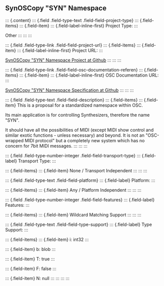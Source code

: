 ## SynOSCopy \"SYN\" Namespace

::: {.content}
::: {.field .field-type-text .field-field-project-type}
::: {.field-items}
::: {.field-item}
::: {.field-label-inline-first}
Project Type:
:::

Other
:::
:::
:::

::: {.field .field-type-link .field-field-project-url}
::: {.field-items}
::: {.field-item}
::: {.field-label-inline-first}
Project URL:
:::

[SynOSCopy \"SYN\" Namespace Project at
Github](http://github.com/fabb/SynOSCopy)
:::
:::
:::

::: {.field .field-type-link .field-field-osc-documentation-referen}
::: {.field-items}
::: {.field-item}
::: {.field-label-inline-first}
OSC Documentation URL:
:::

[SynOSCopy \"SYN\" Namespace Specification at
Github](http://github.com/fabb/SynOSCopy/wiki)
:::
:::
:::

::: {.field .field-type-text .field-field-description}
::: {.field-items}
::: {.field-item}
This is a proposal for a standardized namespace within OSC.

Its main application is for controlling Synthesizers, therefore the name
\"SYN\".

It should have all the possibilities of MIDI (except MIDI show control
and similar exotic functions - unless necessary) and beyond. It is not
an \"OSC-wrapped MIDI protocol\" but a completely new system which has
no concern for 7bit MIDI messages.
:::
:::
:::

::: {.field .field-type-number-integer .field-field-transport-type}
::: {.field-label}
Transport Type:
:::

::: {.field-items}
::: {.field-item}
None / Transport Independent
:::
:::
:::

::: {.field .field-type-text .field-field-platform}
::: {.field-label}
Platform:
:::

::: {.field-items}
::: {.field-item}
Any / Platform Independent
:::
:::
:::

::: {.field .field-type-number-integer .field-field-features}
::: {.field-label}
Features:
:::

::: {.field-items}
::: {.field-item}
Wildcard Matching Support
:::
:::
:::

::: {.field .field-type-text .field-field-type-support}
::: {.field-label}
Type Support:
:::

::: {.field-items}
::: {.field-item}
i: int32
:::

::: {.field-item}
b: blob
:::

::: {.field-item}
T: true
:::

::: {.field-item}
F: false
:::

::: {.field-item}
N: null
:::
:::
:::
:::
